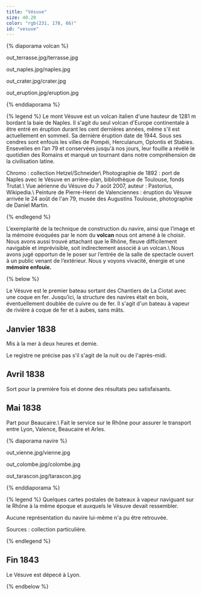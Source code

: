 ```yaml
---
title: "Vésuve"
size: 40.20
color: "rgb(231, 178, 66)"
id: "vesuve"
---
```


{% diaporama volcan %}

out_terrasse.jpg/terrasse.jpg

out_naples.jpg/naples.jpg

out_crater.jpg/crater.jpg

out_eruption.jpg/eruption.jpg

{% enddiaporama %}

{% legend %}
Le mont Vésuve est un volcan italien d'une hauteur de 1281 m bordant la baie de Naples. Il s'agit du seul volcan d'Europe continentale à être entré en éruption durant les cent dernières années, même s'il est actuellement en sommeil. Sa dernière éruption date de 1944. Sous ses cendres sont enfouis les villes de Pompéi, Herculanum, Oplontis et Stabies. Ensevelies en l’an 79 et conservées jusqu'à nos jours, leur fouille a révélé le quotidien des Romains et marqué un tournant dans notre compréhension de la civilisation latine.

Chromo&nbsp;: collection Hetzel/Schneider\\
Photographie de 1892&nbsp;: port de Naples avec le Vésuve en arrière-plan, bibliothèque de Toulouse, fonds Trutat.\\
Vue aérienne du Vésuve du 7 août 2007, auteur&nbsp;: Pastorius, Wikipedia.\\
Peinture de Pierre-Henri de Valenciennes&nbsp;: éruption du Vésuve arrivée le 24 août de l'an 79, musée des Augustins Toulouse, photographie de Daniel Martin.

{% endlegend %}


L’exemplarité de la technique de construction du navire, ainsi que l’image et la mémoire évoquées par le nom du **volcan** nous ont amené à le choisir. Nous avons aussi trouvé attachant que le Rhône, fleuve difficilement navigable et imprévisible, soit indirectement associé à un volcan.\\
Nous avons jugé opportun de le poser sur l’entrée de la salle de spectacle ouvert à un public venant de l’extérieur. Nous y voyons vivacité, énergie et une **mémoire enfouie.**

{% below %}

Le Vésuve est le premier bateau sortant des Chantiers de La Ciotat avec une coque en fer. Jusqu’ici, la structure des navires était en bois, éventuellement doublée de cuivre ou de fer. Il s'agit d'un bateau à vapeur de rivière à coque de fer et à aubes, sans mâts.


Janvier 1838
----------

Mis à la mer à deux heures et demie.

Le registre ne précise pas s'il s'agit de la nuit ou de l'après-midi.


Avril 1838
--------

Sort pour la première fois et donne des résultats peu satisfaisants.


Mai 1838
--------------

Part pour Beaucaire.\\
Fait le service sur le Rhône pour assurer le transport entre Lyon, Valence, Beaucaire et Arles.

{% diaporama navire %}

out_vienne.jpg/vienne.jpg

out_colombe.jpg/colombe.jpg

out_tarascon.jpg/tarascon.jpg

{% enddiaporama %}

{% legend %}
Quelques cartes postales de bateaux à vapeur naviguant sur le Rhône à la même époque et auxquels le Vésuve devait ressembler.

Aucune représentation du navire lui-même n'a pu être retrouvée.

Sources&nbsp;: collection particulière.

{% endlegend %}

Fin 1843
---------

Le Vésuve est dépecé à Lyon.

{% endbelow %}
